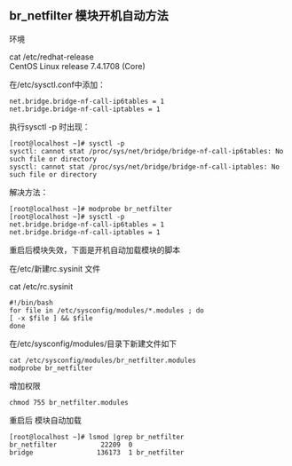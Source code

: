 
## br_netfilter 模块开机自动方法

环境

cat /etc/redhat-release  
CentOS Linux release 7.4.1708 (Core)

在/etc/sysctl.conf中添加：

```
net.bridge.bridge-nf-call-ip6tables = 1
net.bridge.bridge-nf-call-iptables = 1 
```

执行sysctl -p 时出现：

```
[root@localhost ~]# sysctl -p
sysctl: cannot stat /proc/sys/net/bridge/bridge-nf-call-ip6tables: No such file or directory
sysctl: cannot stat /proc/sys/net/bridge/bridge-nf-call-iptables: No such file or directory
```

解决方法：

```
[root@localhost ~]# modprobe br_netfilter
[root@localhost ~]# sysctl -p
net.bridge.bridge-nf-call-ip6tables = 1
net.bridge.bridge-nf-call-iptables = 1
```

重启后模块失效，下面是开机自动加载模块的脚本

在/etc/新建rc.sysinit 文件

cat /etc/rc.sysinit

```
#!/bin/bash
for file in /etc/sysconfig/modules/*.modules ; do
[ -x $file ] && $file
done
```

在/etc/sysconfig/modules/目录下新建文件如下

```
cat /etc/sysconfig/modules/br_netfilter.modules
modprobe br_netfilter
```

增加权限

```
chmod 755 br_netfilter.modules
```

重启后 模块自动加载

```
[root@localhost ~]# lsmod |grep br_netfilter
br_netfilter           22209  0
bridge                136173  1 br_netfilter
```
